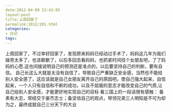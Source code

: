 ```yaml
---
date:2012-04-09 22:43:05
layout:post
title:上周回家了
permalink:2012/201.html
categories:
- 日记
tags:
---
```



上周回家了，不过幸好回家了，发现原来妈妈已经动过手术了，妈妈这几年为我们操劳太多了，也该歇歇了，以后多回去看妈妈，也抓紧时间找个女朋友吧，了了妈妈的心愿.这也间接说明自己的预测还是准点的，以后要坚持自己的判断，要有自信。
自己长这么大就是太没有自信了，导致自己严重缺乏安全感，当然也不能给别人安全感了，这应该就是自己女朋友离开自己的原因吧。使自己强大起来，自信起来，一个人只有自信和不断的成功，以及不屈服的意志才能改变自己的气质,让自己给别人安全感，才能更好地实现自己的目标
   看三国上的一段话很有感触： 备素有大志，常结交于豪杰志士；备坚信自己的观点，带领兄弟三人明知是不可为却为之，最终成就自己三分天下的大业